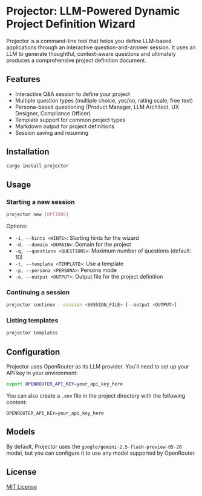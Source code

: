 # Projector: LLM-Powered Dynamic Project Definition Wizard

Projector is a command-line tool that helps you define LLM-based applications through an interactive question-and-answer session. It uses an LLM to generate thoughtful, context-aware questions and ultimately produces a comprehensive project definition document.

## Features

- Interactive Q&A session to define your project
- Multiple question types (multiple choice, yes/no, rating scale, free text)
- Persona-based questioning (Product Manager, LLM Architect, UX Designer, Compliance Officer)
- Template support for common project types
- Markdown output for project definitions
- Session saving and resuming

## Installation

```bash
cargo install projector
```

## Usage

### Starting a new session

```bash
projector new [OPTIONS]
```

Options:
- `-i, --hints <HINTS>`: Starting hints for the wizard
- `-d, --domain <DOMAIN>`: Domain for the project
- `-q, --questions <QUESTIONS>`: Maximum number of questions (default: 10)
- `-t, --template <TEMPLATE>`: Use a template
- `-p, --persona <PERSONA>`: Persona mode
- `-o, --output <OUTPUT>`: Output file for the project definition

### Continuing a session

```bash
projector continue --session <SESSION_FILE> [--output <OUTPUT>]
```

### Listing templates

```bash
projector templates
```

## Configuration

Projector uses OpenRouter as its LLM provider. You'll need to set up your API key in your environment:

```bash
export OPENROUTER_API_KEY=your_api_key_here
```

You can also create a `.env` file in the project directory with the following content:

```
OPENROUTER_API_KEY=your_api_key_here
```

## Models

By default, Projector uses the `google/gemini-2.5-flash-preview-05-20` model, but you can configure it to use any model supported by OpenRouter.

## License

[MIT License](LICENSE)